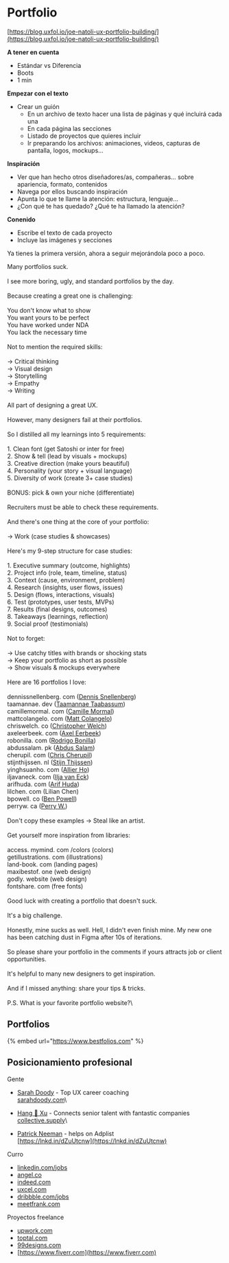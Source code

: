 # Portfolio

[https://blog.uxfol.io/joe-natoli-ux-portfolio-building/](https://blog.uxfol.io/joe-natoli-ux-portfolio-building/)

**A tener en cuenta**

* Estándar vs Diferencia
* Boots
* 1 min

**Empezar con el texto**

* Crear un guión
  * En un archivo de texto hacer una lista de páginas y qué incluirá cada una
  * En cada página las secciones
  * Listado de proyectos que quieres incluir
  * Ir preparando los archivos: animaciones, videos, capturas de pantalla, logos, mockups…

**Inspiración**

* Ver que han hecho otros diseñadores/as, compañeras… sobre apariencia, formato, contenidos
* Navega por ellos buscando inspiración
* Apunta lo que te llame la atención: estructura, lenguaje…
* ¿Con qué te has quedado? ¿Qué te ha llamado la atención?

**Conenido**

* Escribe el texto de cada proyecto
* Incluye las imágenes y secciones

Ya tienes la primera versión, ahora a seguir mejorándola poco a poco.



Many portfolios suck.\
\
I see more boring, ugly, and standard portfolios by the day.\
\
Because creating a great one is challenging:\
\
You don't know what to show\
You want yours to be perfect\
You have worked under NDA\
You lack the necessary time\
\
Not to mention the required skills:\
\
→ Critical thinking\
→ Visual design\
→ Storytelling\
→ Empathy\
→ Writing\
\
All part of designing a great UX.\
\
However, many designers fail at their portfolios.\
\
So I distilled all my learnings into 5 requirements:\
\
1\. Clean font (get Satoshi or inter for free)\
2\. Show & tell (lead by visuals + mockups)\
3\. Creative direction (make yours beautiful)\
4\. Personality (your story + visual language)\
5\. Diversity of work (create 3+ case studies)\
\
BONUS: pick & own your niche (differentiate)\
\
Recruiters must be able to check these requirements.\
\
And there's one thing at the core of your portfolio:\
\
→ Work (case studies & showcases)\
\
Here's my 9-step structure for case studies:\
\
1\. Executive summary (outcome, highlights)\
2\. Project info (role, team, timeline, status)\
3\. Context (cause, environment, problem)\
4\. Research (insights, user flows, issues)\
5\. Design (flows, interactions, visuals)\
6\. Test (prototypes, user tests, MVPs)\
7\. Results (final designs, outcomes)\
8\. Takeaways (learnings, reflection)\
9\. Social proof (testimonials)\
\
Not to forget:\
\
→ Use catchy titles with brands or shocking stats\
→ Keep your portfolio as short as possible\
→ Show visuals & mockups everywhere\
\
Here are 16 portfolios I love:\
\
dennissnellenberg. com ([Dennis Snellenberg](https://www.linkedin.com/in/dennissnellenberg/))\
taamannae. dev ([Taamannae Taabassum](https://www.linkedin.com/in/taamannae/))\
camillemormal. com ([Camille Mormal](https://www.linkedin.com/in/camimormal/))\
mattcolangelo. com ([Matt Colangelo](https://www.linkedin.com/in/matt-colangelo-78636826/))\
chriswelch. co ([Christopher Welch](https://www.linkedin.com/in/christopherwelch/))\
axeleerbeek. com ([Axel Eerbeek](https://www.linkedin.com/in/axeleerbeek/))\
robonilla. com ([Rodrigo Bonilla](https://www.linkedin.com/in/robonillah/))\
abdussalam. pk ([Abdus Salam](https://www.linkedin.com/in/imabdussalam/))\
cherupil. com ([Chris Cherupil](https://www.linkedin.com/in/chris-cherupil-4731a744/))\
stijnthijssen. nl ([Stijn Thijssen](https://www.linkedin.com/in/stijn-thijssen/))\
yinghsuanho. com ([Allier Ho](https://www.linkedin.com/in/yinghsuanho/))\
iljavaneck. com ([Ilja van Eck](https://www.linkedin.com/in/ilja-van-eck/))\
arifhuda. com ([Arif Huda](https://www.linkedin.com/in/arifhuda/))\
lilchen. com (Lilian Chen)\
bpowell. co ([Ben Powell](https://www.linkedin.com/in/powellben/))\
perryw. ca ([Perry W.](https://www.linkedin.com/in/perrywang0313/))\
\
Don't copy these examples → Steal like an artist.\
\
Get yourself more inspiration from libraries:\
\
access. mymind. com /colors (colors)\
getillustrations. com (illustrations)\
land-book. com (landing pages)\
maxibestof. one (web design)\
godly. website (web design)\
fontshare. com (free fonts)\
\
Good luck with creating a portfolio that doesn't suck.\
\
It's a big challenge.\
\
Honestly, mine sucks as well. Hell, I didn't even finish mine. My new one has been catching dust in Figma after 10s of iterations.\
\
So please share your portfolio in the comments if yours attracts job or client opportunities.\
\
It's helpful to many new designers to get inspiration.\
\
And if I missed anything: share your tips & tricks.\
\
P.S. What is your favorite portfolio website?\


## Portfolios

{% embed url="https://www.bestfolios.com" %}

## Posicionamiento profesional

Gente

* [Sarah Doody](https://www.linkedin.com/in/ACoAAABS-xQBeVlWSpRy5vxkLcrreJAU7Gqlf1s) - Top UX career coaching \
  [sarahdoody.com](http://sarahdoody.com/)\

* [Hang 🤙 Xu](https://www.linkedin.com/in/ACoAABlDwfQBwNFoldf20KTavrUar4wuWmAHb0c) - Connects senior talent with fantastic companies [collective.supply](http://collective.supply/)\

* [Patrick Neeman](https://www.linkedin.com/in/ACoAAAALvDEBbGKkxh-9GKnEp5uBWLlXtx7X6J8) - helps on Adplist\
  [https://lnkd.in/dZuUtcnw](https://lnkd.in/dZuUtcnw)

Curro

* [linkedin.com/jobs](http://linkedin.com/jobs)
* [angel.co](http://angel.co/)
* [indeed.com](http://indeed.com/)
* [uxcel.com](http://uxcel.com/)
* [dribbble.com/jobs](http://dribbble.com/jobs)
* [meetfrank.com](http://meetfrank.com/)

Proyectos freelance

* [upwork.com](http://upwork.com/)
* [toptal.com](http://toptal.com/)
* [99designs.com](http://99designs.com/)
* [https://www.fiverr.com](https://www.fiverr.com)
